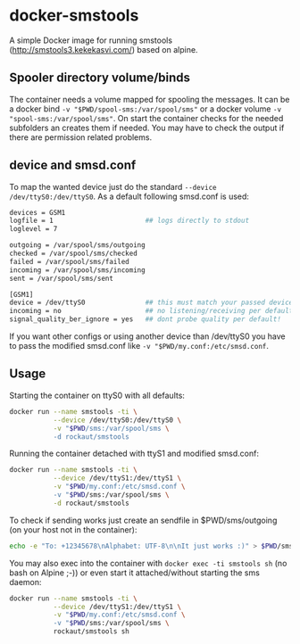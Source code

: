 # docker-smstools

A simple Docker image for running smstools (http://smstools3.kekekasvi.com/) based on alpine.

## Spooler directory volume/binds

The container needs a volume mapped for spooling the messages. It can be a docker bind `-v "$PWD/spool-sms:/var/spool/sms"`
or a docker volume `-v "spool-sms:/var/spool/sms"`.
On start the container checks for the needed subfolders an creates them if needed. You may have to check the output if there are permission related problems.

## device and smsd.conf

To map the wanted device just do the standard `--device /dev/ttyS0:/dev/ttyS0`. As a default following smsd.conf is used:
```sh
devices = GSM1
logfile = 1                       ## logs directly to stdout
loglevel = 7

outgoing = /var/spool/sms/outgoing
checked = /var/spool/sms/checked
failed = /var/spool/sms/failed
incoming = /var/spool/sms/incoming
sent = /var/spool/sms/sent

[GSM1]
device = /dev/ttyS0               ## this must match your passed device!
incoming = no                     ## no listening/receiving per default!
signal_quality_ber_ignore = yes   ## dont probe quality per default!
```

If you want other configs or using another device than /dev/ttyS0 you have to pass the modified smsd.conf like `-v "$PWD/my.conf:/etc/smsd.conf`.

## Usage

Starting the container on ttyS0 with all defaults:

```sh
docker run --name smstools -ti \
           --device /dev/ttyS0:/dev/ttyS0 \
           -v "$PWD/sms:/var/spool/sms \
           -d rockaut/smstools
```

Running the container detached with ttyS1 and modified smsd.conf:

```sh
docker run --name smstools -ti \
           --device /dev/ttyS1:/dev/ttyS1 \
           -v "$PWD/my.conf:/etc/smsd.conf \
           -v "$PWD/sms:/var/spool/sms \
           -d rockaut/smstools
```

To check if sending works just create an sendfile in $PWD/sms/outgoing (on your host not in the container):

```sh
echo -e "To: +12345678\nAlphabet: UTF-8\n\nIt just works :)" > $PWD/sms/outgoing/$(date +%s)
```

You may also exec into the container with `docker exec -ti smstools sh` (no bash on Alpine ;-)) or even start it attached/without starting the sms daemon:

```sh
docker run --name smstools -ti \
           --device /dev/ttyS1:/dev/ttyS1 \
           -v "$PWD/my.conf:/etc/smsd.conf \
           -v "$PWD/sms:/var/spool/sms \
           rockaut/smstools sh
```